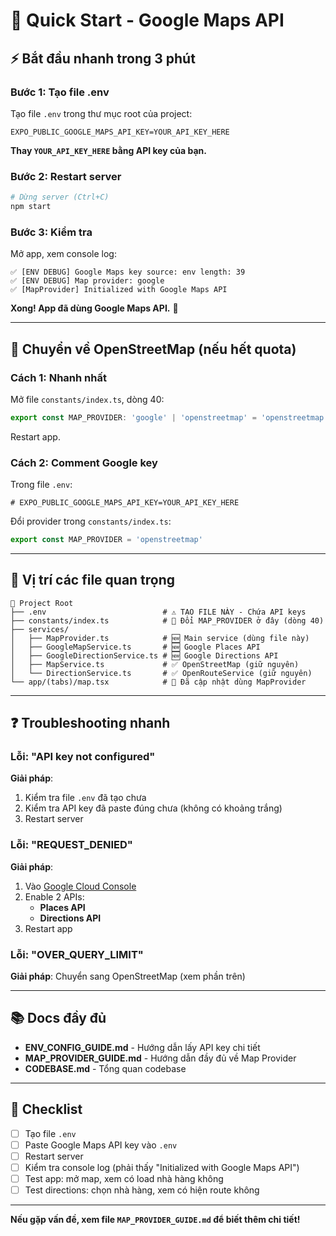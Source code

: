 # 🚀 Quick Start - Google Maps API

## ⚡ Bắt đầu nhanh trong 3 phút

### Bước 1: Tạo file .env

Tạo file `.env` trong thư mục root của project:

```env
EXPO_PUBLIC_GOOGLE_MAPS_API_KEY=YOUR_API_KEY_HERE
```

**Thay `YOUR_API_KEY_HERE` bằng API key của bạn.**

### Bước 2: Restart server

```bash
# Dừng server (Ctrl+C)
npm start
```

### Bước 3: Kiểm tra

Mở app, xem console log:

```
✅ [ENV DEBUG] Google Maps key source: env length: 39
✅ [ENV DEBUG] Map provider: google
✅ [MapProvider] Initialized with Google Maps API
```

**Xong! App đã dùng Google Maps API.** 🎉

---

## 🔄 Chuyển về OpenStreetMap (nếu hết quota)

### Cách 1: Nhanh nhất

Mở file `constants/index.ts`, dòng 40:

```typescript
export const MAP_PROVIDER: 'google' | 'openstreetmap' = 'openstreetmap'
```

Restart app.

### Cách 2: Comment Google key

Trong file `.env`:

```env
# EXPO_PUBLIC_GOOGLE_MAPS_API_KEY=YOUR_API_KEY_HERE
```

Đổi provider trong `constants/index.ts`:

```typescript
export const MAP_PROVIDER = 'openstreetmap'
```

---

## 📍 Vị trí các file quan trọng

```
📁 Project Root
├── .env                          # ⚠️ TẠO FILE NÀY - Chứa API keys
├── constants/index.ts            # 🔧 Đổi MAP_PROVIDER ở đây (dòng 40)
├── services/
│   ├── MapProvider.ts            # 🆕 Main service (dùng file này)
│   ├── GoogleMapService.ts       # 🆕 Google Places API
│   ├── GoogleDirectionService.ts # 🆕 Google Directions API
│   ├── MapService.ts             # ✅ OpenStreetMap (giữ nguyên)
│   └── DirectionService.ts       # ✅ OpenRouteService (giữ nguyên)
└── app/(tabs)/map.tsx            # 🔧 Đã cập nhật dùng MapProvider
```

---

## ❓ Troubleshooting nhanh

### Lỗi: "API key not configured"

**Giải pháp**: 
1. Kiểm tra file `.env` đã tạo chưa
2. Kiểm tra API key đã paste đúng chưa (không có khoảng trắng)
3. Restart server

### Lỗi: "REQUEST_DENIED"

**Giải pháp**:
1. Vào [Google Cloud Console](https://console.cloud.google.com/)
2. Enable 2 APIs:
   - **Places API**
   - **Directions API**
3. Restart app

### Lỗi: "OVER_QUERY_LIMIT"

**Giải pháp**: Chuyển sang OpenStreetMap (xem phần trên)

---

## 📚 Docs đầy đủ

- **ENV_CONFIG_GUIDE.md** - Hướng dẫn lấy API key chi tiết
- **MAP_PROVIDER_GUIDE.md** - Hướng dẫn đầy đủ về Map Provider
- **CODEBASE.md** - Tổng quan codebase

---

## 🎯 Checklist

- [ ] Tạo file `.env`
- [ ] Paste Google Maps API key vào `.env`
- [ ] Restart server
- [ ] Kiểm tra console log (phải thấy "Initialized with Google Maps API")
- [ ] Test app: mở map, xem có load nhà hàng không
- [ ] Test directions: chọn nhà hàng, xem có hiện route không

---

**Nếu gặp vấn đề, xem file `MAP_PROVIDER_GUIDE.md` để biết thêm chi tiết!**

